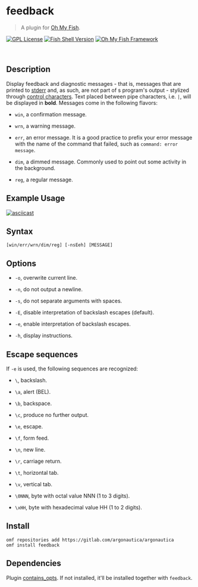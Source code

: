# feedback

> A plugin for [Oh My Fish](https://www.github.com/oh-my-fish/oh-my-fish).

[![GPL License](https://img.shields.io/badge/license-GPL-blue.svg?longCache=true&style=flat-square)](/LICENSE)
[![Fish Shell Version](https://img.shields.io/badge/fish-v3.0.1-blue.svg?style=flat-square)](https://fishshell.com)
[![Oh My Fish Framework](https://img.shields.io/badge/Oh%20My%20Fish-Framework-blue.svg?style=flat-square)](https://www.github.com/oh-my-fish/oh-my-fish)

<br/>

## Description

Display feedback and diagnostic messages - that is, messages that are printed to [stderr](https://www.jstorimer.com/blogs/workingwithcode/7766119-when-to-use-stderr-instead-of-stdout) and, as such, are not part of s program's output - stylized through [control characters](https://en.m.wikipedia.org/wiki/Control_character). Text placed between pipe characters, i.e. `|`, will be displayed in **bold**. Messages come in the following flavors:

- `win`, a confirmation message.

- `wrn`, a warning message.

- `err`, an error message. It is a good practice to prefix your error message with the name of the command that failed, such as `command: error message`.

- `dim`, a dimmed message. Commonly used to point out some activity in the background.

- `reg`, a regular message.

## Example Usage

[![asciicast](https://asciinema.org/a/Ce7HtwnyTpd8uchjrch1WmUmJ.png)](https://asciinema.org/a/Ce7HtwnyTpd8uchjrch1WmUmJ)

## Syntax

```
[win/err/wrn/dim/reg] [-nsEeh] [MESSAGE]
```

## Options

- `-o`, overwrite current line.

- `-n`, do not output a newline.

- `-s`, do not separate arguments with spaces.

- `-E`, disable interpretation of backslash escapes (default).

- `-e`, enable interpretation of backslash escapes.

- `-h`, display instructions.

## Escape sequences

If `-e` is used, the following sequences are recognized:

- `\`, backslash.

- `\a`, alert (BEL).

- `\b`, backspace.

- `\c`, produce no further output.

- `\e`, escape.

- `\f`, form feed.

- `\n`, new line.

- `\r`, carriage return.

- `\t`, horizontal tab.

- `\v`, vertical tab.

- `\0NNN`, byte with octal value NNN (1 to 3 digits).

- `\xHH`, byte with hexadecimal value HH (1 to 2 digits).

## Install

```fish
omf repositories add https://gitlab.com/argonautica/argonautica 
omf install feedback
```

## Dependencies

Plugin [contains_opts](https://gitlab.com/lusiadas/contains_opts). If not installed, it'll be installed together with `feedback`.
